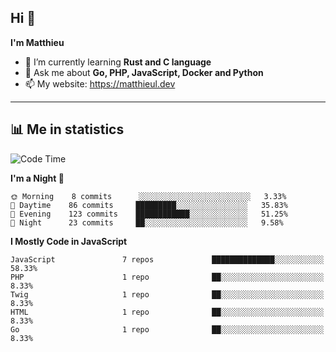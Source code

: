 ## Hi 👋
**I'm Matthieu**

- 🌱 I’m currently learning **Rust and C language**
- 💬 Ask me about **Go, PHP, JavaScript, Docker and Python**
- 📫 My website: https://matthieul.dev

-------

## 📊 Me in statistics
<!--START_SECTION:waka-->
![Code Time](http://img.shields.io/badge/Code%20Time-154%20hrs%2044%20mins-blue)

**I'm a Night 🦉** 

```text
🌞 Morning    8 commits      ░░░░░░░░░░░░░░░░░░░░░░░░░   3.33% 
🌆 Daytime    86 commits     █████████░░░░░░░░░░░░░░░░   35.83% 
🌃 Evening    123 commits    ████████████░░░░░░░░░░░░░   51.25% 
🌙 Night      23 commits     ██░░░░░░░░░░░░░░░░░░░░░░░   9.58%

```


**I Mostly Code in JavaScript** 

```text
JavaScript               7 repos             ██████████████░░░░░░░░░░░   58.33% 
PHP                      1 repo              ██░░░░░░░░░░░░░░░░░░░░░░░   8.33% 
Twig                     1 repo              ██░░░░░░░░░░░░░░░░░░░░░░░   8.33% 
HTML                     1 repo              ██░░░░░░░░░░░░░░░░░░░░░░░   8.33% 
Go                       1 repo              ██░░░░░░░░░░░░░░░░░░░░░░░   8.33%

```



<!--END_SECTION:waka-->

